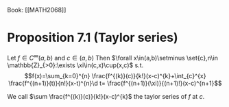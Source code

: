 Book: [[MATH2068]]
# Proposition 7.1 (Taylor series)
Let $f\in C^{\infty}(a,b)$ and $c\in(a,b)$
Then $\forall x\in(a,b)\setminus \set{c},n\in \mathbb{Z}_{>0}:\exists \xi\in(c,x)\cup(x,c)$ s.t.
$$f(x)=\sum_{k=0}^{n} \frac{f^{(k)}(c)}{k!}(x-c)^{k}+\int_{c}^{x} \frac{f^{(n+1)}(t)}{n!}(x-t)^{n}\d t= \frac{f^{(n+1)}(\xi)}{(n+1)!}(x-c)^{n+1}$$

We call $\sum \frac{f^{(k)}(c)}{k!}(x-c)^{k}$ the taylor series of $f$ at $c$.